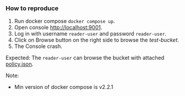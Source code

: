 ### How to reproduce

1. Run docker compose `docker compose up`. 
2. Open console [http://localhost:9001](http://localhost:9001).
3. Log in with username `reader-user` and password `reader-user`.
4. Click on Browse button on the right side to browse the _test-bucket_.
5. The Console crash.

Expected: The `reader-user` can browse the bucket with attached [policy.json](./policy.json).


Note:
- Min version of docker compose is v2.2.1